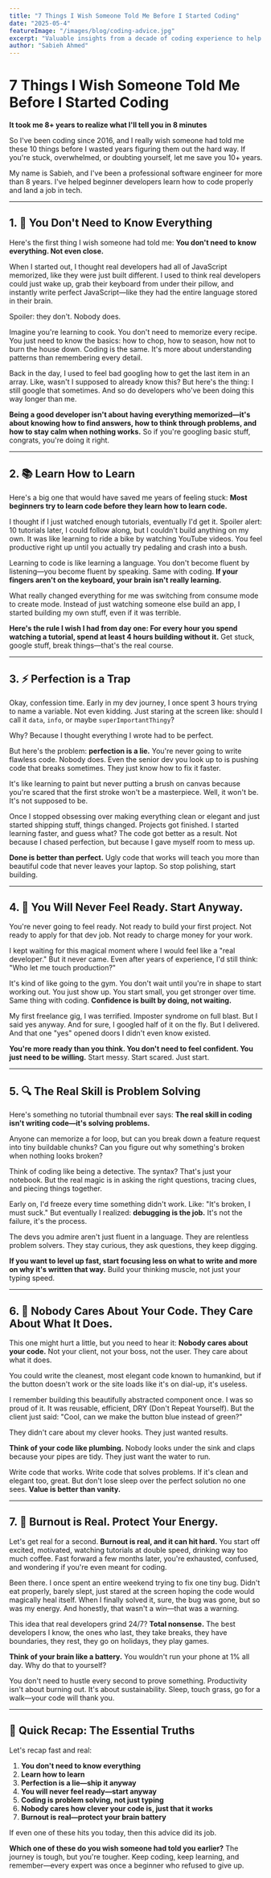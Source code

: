 ```yaml
---
title: "7 Things I Wish Someone Told Me Before I Started Coding"
date: "2025-05-4"
featureImage: "/images/blog/coding-advice.jpg"
excerpt: "Valuable insights from a decade of coding experience to help beginners avoid common pitfalls."
author: "Sabieh Ahmed"
---
```


# 7 Things I Wish Someone Told Me Before I Started Coding

**It took me 8+ years to realize what I'll tell you in 8 minutes**

So I've been coding since 2016, and I really wish someone had told me these 10 things before I wasted years figuring them out the hard way. If you're stuck, overwhelmed, or doubting yourself, let me save you 10+ years.

My name is Sabieh, and I've been a professional software engineer for more than 8 years. I've helped beginner developers learn how to code properly and land a job in tech.

---

## 1. 🧠 You Don't Need to Know Everything

Here's the first thing I wish someone had told me: **You don't need to know everything. Not even close.**

When I started out, I thought real developers had all of JavaScript memorized, like they were just built different. I used to think real developers could just wake up, grab their keyboard from under their pillow, and instantly write perfect JavaScript—like they had the entire language stored in their brain.

Spoiler: they don't. Nobody does.

Imagine you're learning to cook. You don't need to memorize every recipe. You just need to know the basics: how to chop, how to season, how not to burn the house down. Coding is the same. It's more about understanding patterns than remembering every detail.

Back in the day, I used to feel bad googling how to get the last item in an array. Like, wasn't I supposed to already know this? But here's the thing: I still google that sometimes. And so do developers who've been doing this way longer than me.

**Being a good developer isn't about having everything memorized—it's about knowing how to find answers, how to think through problems, and how to stay calm when nothing works.** So if you're googling basic stuff, congrats, you're doing it right.

---

## 2. 📚 Learn How to Learn

Here's a big one that would have saved me years of feeling stuck: **Most beginners try to learn code before they learn how to learn code.**

I thought if I just watched enough tutorials, eventually I'd get it. Spoiler alert: 10 tutorials later, I could follow along, but I couldn't build anything on my own. It was like learning to ride a bike by watching YouTube videos. You feel productive right up until you actually try pedaling and crash into a bush.

Learning to code is like learning a language. You don't become fluent by listening—you become fluent by speaking. Same with coding. **If your fingers aren't on the keyboard, your brain isn't really learning.**

What really changed everything for me was switching from consume mode to create mode. Instead of just watching someone else build an app, I started building my own stuff, even if it was terrible.

**Here's the rule I wish I had from day one: For every hour you spend watching a tutorial, spend at least 4 hours building without it.** Get stuck, google stuff, break things—that's the real course.

---

## 3. ⚡ Perfection is a Trap

Okay, confession time. Early in my dev journey, I once spent 3 hours trying to name a variable. Not even kidding. Just staring at the screen like: should I call it `data`, `info`, or maybe `superImportantThingy`?

Why? Because I thought everything I wrote had to be perfect.

But here's the problem: **perfection is a lie.** You're never going to write flawless code. Nobody does. Even the senior dev you look up to is pushing code that breaks sometimes. They just know how to fix it faster.

It's like learning to paint but never putting a brush on canvas because you're scared that the first stroke won't be a masterpiece. Well, it won't be. It's not supposed to be.

Once I stopped obsessing over making everything clean or elegant and just started shipping stuff, things changed. Projects got finished. I started learning faster, and guess what? The code got better as a result. Not because I chased perfection, but because I gave myself room to mess up.

**Done is better than perfect.** Ugly code that works will teach you more than beautiful code that never leaves your laptop. So stop polishing, start building.

---

## 4. 🚀 You Will Never Feel Ready. Start Anyway.

You're never going to feel ready. Not ready to build your first project. Not ready to apply for that dev job. Not ready to charge money for your work.

I kept waiting for this magical moment where I would feel like a "real developer." But it never came. Even after years of experience, I'd still think: "Who let me touch production?"

It's kind of like going to the gym. You don't wait until you're in shape to start working out. You just show up. You start small, you get stronger over time. Same thing with coding. **Confidence is built by doing, not waiting.**

My first freelance gig, I was terrified. Imposter syndrome on full blast. But I said yes anyway. And for sure, I googled half of it on the fly. But I delivered. And that one "yes" opened doors I didn't even know existed.

**You're more ready than you think. You don't need to feel confident. You just need to be willing.** Start messy. Start scared. Just start.

---

## 5. 🔍 The Real Skill is Problem Solving

Here's something no tutorial thumbnail ever says: **The real skill in coding isn't writing code—it's solving problems.**

Anyone can memorize a for loop, but can you break down a feature request into tiny buildable chunks? Can you figure out why something's broken when nothing looks broken?

Think of coding like being a detective. The syntax? That's just your notebook. But the real magic is in asking the right questions, tracing clues, and piecing things together.

Early on, I'd freeze every time something didn't work. Like: "It's broken, I must suck." But eventually I realized: **debugging is the job.** It's not the failure, it's the process.

The devs you admire aren't just fluent in a language. They are relentless problem solvers. They stay curious, they ask questions, they keep digging.

**If you want to level up fast, start focusing less on what to write and more on why it's written that way.** Build your thinking muscle, not just your typing speed.

---

## 6. 🎯 Nobody Cares About Your Code. They Care About What It Does.

This one might hurt a little, but you need to hear it: **Nobody cares about your code.** Not your client, not your boss, not the user. They care about what it does.

You could write the cleanest, most elegant code known to humankind, but if the button doesn't work or the site loads like it's on dial-up, it's useless.

I remember building this beautifully abstracted component once. I was so proud of it. It was reusable, efficient, DRY (Don't Repeat Yourself). But the client just said: "Cool, can we make the button blue instead of green?"

They didn't care about my clever hooks. They just wanted results.

**Think of your code like plumbing.** Nobody looks under the sink and claps because your pipes are tidy. They just want the water to run.

Write code that works. Write code that solves problems. If it's clean and elegant too, great. But don't lose sleep over the perfect solution no one sees. **Value is better than vanity.**

---

## 7. 🔋 Burnout is Real. Protect Your Energy.

Let's get real for a second. **Burnout is real, and it can hit hard.** You start off excited, motivated, watching tutorials at double speed, drinking way too much coffee. Fast forward a few months later, you're exhausted, confused, and wondering if you're even meant for coding.

Been there. I once spent an entire weekend trying to fix one tiny bug. Didn't eat properly, barely slept, just stared at the screen hoping the code would magically heal itself. When I finally solved it, sure, the bug was gone, but so was my energy. And honestly, that wasn't a win—that was a warning.

This idea that real developers grind 24/7? **Total nonsense.** The best developers I know, the ones who last, they take breaks, they have boundaries, they rest, they go on holidays, they play games.

**Think of your brain like a battery.** You wouldn't run your phone at 1% all day. Why do that to yourself?

You don't need to hustle every second to prove something. Productivity isn't about burning out. It's about sustainability. Sleep, touch grass, go for a walk—your code will thank you.

---

## 🎯 Quick Recap: The Essential Truths

Let's recap fast and real:

1. **You don't need to know everything**
2. **Learn how to learn**
3. **Perfection is a lie—ship it anyway**
4. **You will never feel ready—start anyway**
5. **Coding is problem solving, not just typing**
6. **Nobody cares how clever your code is, just that it works**
7. **Burnout is real—protect your brain battery**

If even one of these hits you today, then this advice did its job.

**Which one of these do you wish someone had told you earlier?** The journey is tough, but you're tougher. Keep coding, keep learning, and remember—every expert was once a beginner who refused to give up.